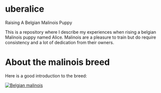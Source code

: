 # uberalice

Raising A Belgian Malinois Puppy

This is a repository where I describe my experiences when rising a belgian Malinois puppy named Alice. Malinois are a pleasure to train but do require consistency and a lot of dedication from their owners. 

# About the malinois breed

Here is a good introduction to the breed:

[![Belgian malinois](https://img.youtube.com/vi/dkNzu6CSt8M/0.jpg)](https://www.youtube.com/watch?v=dkNzu6CSt8M)



